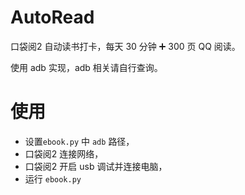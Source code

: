 # AutoRead
口袋阅2 自动读书打卡，每天 30 分钟 ➕ 300 页 QQ 阅读。

使用 adb 实现，adb 相关请自行查询。

# 使用

- 设置`ebook.py` 中 `adb` 路径，
- 口袋阅2 连接网络，
- 口袋阅2 开启 usb 调试并连接电脑，
- 运行 `ebook.py`
